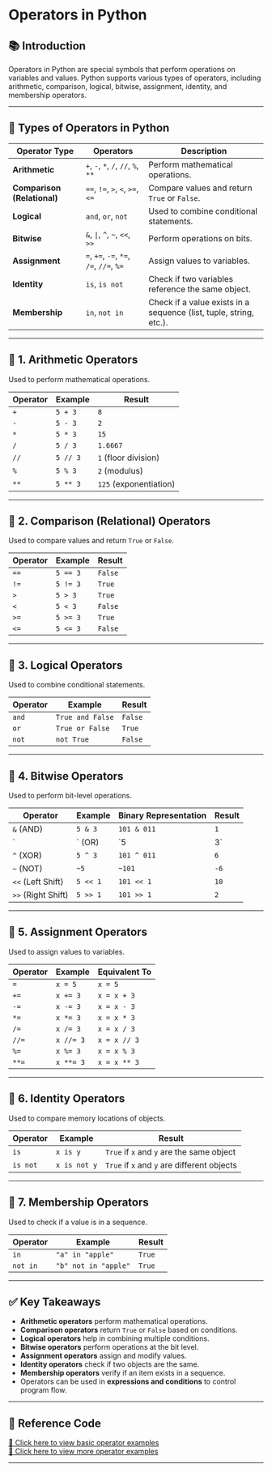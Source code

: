 # **Operators in Python**

## 📚 Introduction  
Operators in Python are special symbols that perform operations on variables and values. Python supports various types of operators, including arithmetic, comparison, logical, bitwise, assignment, identity, and membership operators.

---

## 📝 Types of Operators in Python  

| **Operator Type**        | **Operators**                                    | **Description** |
|--------------------------|-------------------------------------------------|----------------|
| **Arithmetic**           | `+`, `-`, `*`, `/`, `//`, `%`, `**`             | Perform mathematical operations. |
| **Comparison (Relational)** | `==`, `!=`, `>`, `<`, `>=`, `<=`             | Compare values and return `True` or `False`. |
| **Logical**              | `and`, `or`, `not`                             | Used to combine conditional statements. |
| **Bitwise**              | `&`, `\|`, `^`, `~`, `<<`, `>>`                 | Perform operations on bits. |
| **Assignment**           | `=`, `+=`, `-=`, `*=`, `/=`, `//=`, `%=`       | Assign values to variables. |
| **Identity**             | `is`, `is not`                                 | Check if two variables reference the same object. |
| **Membership**           | `in`, `not in`                                 | Check if a value exists in a sequence (list, tuple, string, etc.). |

---

## 🔹 1. Arithmetic Operators  
Used to perform mathematical operations.

| **Operator** | **Example** | **Result** |
|-------------|------------|------------|
| `+`         | `5 + 3`    | `8`        |
| `-`         | `5 - 3`    | `2`        |
| `*`         | `5 * 3`    | `15`       |
| `/`         | `5 / 3`    | `1.6667`   |
| `//`        | `5 // 3`   | `1` (floor division) |
| `%`         | `5 % 3`    | `2` (modulus) |
| `**`        | `5 ** 3`   | `125` (exponentiation) |

---

## 🔹 2. Comparison (Relational) Operators  
Used to compare values and return `True` or `False`.

| **Operator** | **Example** | **Result** |
|-------------|------------|------------|
| `==`        | `5 == 3`   | `False`    |
| `!=`        | `5 != 3`   | `True`     |
| `>`         | `5 > 3`    | `True`     |
| `<`         | `5 < 3`    | `False`    |
| `>=`        | `5 >= 3`   | `True`     |
| `<=`        | `5 <= 3`   | `False`    |

---

## 🔹 3. Logical Operators  
Used to combine conditional statements.

| **Operator** | **Example** | **Result** |
|-------------|------------|------------|
| `and`      | `True and False` | `False` |
| `or`       | `True or False`  | `True`  |
| `not`      | `not True`       | `False` |

---

## 🔹 4. Bitwise Operators  
Used to perform bit-level operations.

| **Operator** | **Example** | **Binary Representation** | **Result** |
|-------------|------------|--------------------------|------------|
| `&` (AND)  | `5 & 3`    | `101 & 011`             | `1`        |
| `|` (OR)   | `5 | 3`    | `101 | 011`             | `7`        |
| `^` (XOR)  | `5 ^ 3`    | `101 ^ 011`             | `6`        |
| `~` (NOT)  | `~5`       | `~101`                  | `-6`       |
| `<<` (Left Shift) | `5 << 1` | `101 << 1` | `10` |
| `>>` (Right Shift) | `5 >> 1` | `101 >> 1` | `2` |

---

## 🔹 5. Assignment Operators  
Used to assign values to variables.

| **Operator** | **Example** | **Equivalent To** |
|-------------|------------|-------------------|
| `=`         | `x = 5`    | `x = 5`          |
| `+=`        | `x += 3`   | `x = x + 3`      |
| `-=`        | `x -= 3`   | `x = x - 3`      |
| `*=`        | `x *= 3`   | `x = x * 3`      |
| `/=`        | `x /= 3`   | `x = x / 3`      |
| `//=`       | `x //= 3`  | `x = x // 3`     |
| `%=`        | `x %= 3`   | `x = x % 3`      |
| `**=`       | `x **= 3`  | `x = x ** 3`     |

---

## 🔹 6. Identity Operators  
Used to compare memory locations of objects.

| **Operator** | **Example** | **Result** |
|-------------|------------|------------|
| `is`       | `x is y`   | `True` if `x` and `y` are the same object |
| `is not`   | `x is not y` | `True` if `x` and `y` are different objects |

---

## 🔹 7. Membership Operators  
Used to check if a value is in a sequence.

| **Operator** | **Example** | **Result** |
|-------------|------------|------------|
| `in`       | `"a" in "apple"` | `True`  |
| `not in`   | `"b" not in "apple"` | `True` |

---

## ✅ Key Takeaways  
- **Arithmetic operators** perform mathematical operations.  
- **Comparison operators** return `True` or `False` based on conditions.  
- **Logical operators** help in combining multiple conditions.  
- **Bitwise operators** perform operations at the bit level.  
- **Assignment operators** assign and modify values.  
- **Identity operators** check if two objects are the same.  
- **Membership operators** verify if an item exists in a sequence.  
- Operators can be used in **expressions and conditions** to control program flow.  

---

## 📂 Reference Code  
[🔗 Click here to view basic operator examples](./basic_operator.py)  
[🔗 Click here to view more operator examples](./more_on_operators.py)  


---
